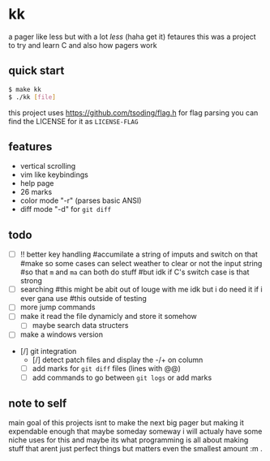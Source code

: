 # kk

a pager like less but with a lot *less* (haha get it) fetaures
this was a project to try and learn C and also how pagers work

## quick start

```bash
$ make kk
$ ./kk [file]
```

this project uses https://github.com/tsoding/flag.h for flag parsing
you can find the LICENSE for it as `LICENSE-FLAG`

## features

- vertical scrolling
- vim like keybindings
- help page
- 26 marks
- color mode "-r" (parses basic ANSI)
- diff mode "-d" for `git diff`


## todo

- [ ] !! better key handling
#accumilate a string of imputs and switch on that
#make so some cases can select weather to clear or not the input string
#so that `m` and `ma` can both do stuff
#but idk if C's switch case is that strong
- [ ] searching 
#this might be abit out of louge with me idk but i do need it if i ever gana use
#this outside of testing
- [ ] more jump commands
- [ ] make it read the file dynamicly and store it somehow
    - [ ] maybe search data structers
- [ ] make a windows version

- [/] git integration
    - [/] detect patch files and display the -/+ on column
    - [ ] add marks for `git diff` files (lines with @@)
    - [ ] add commands to go between `git logs` or add marks

## note to self

main goal of this projects isnt to make the next big pager
but making it expendable enough that maybe someday someway
i will actualy have some niche uses for this and maybe its
what programming is all about making stuff that arent just
perfect things but matters even the smallest amount  :m  .
